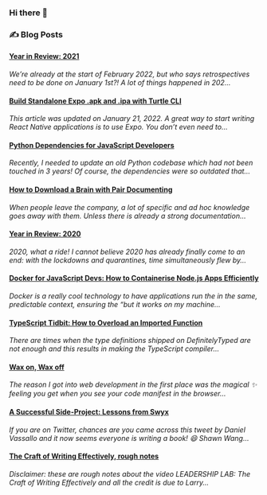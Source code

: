 ### Hi there 👋

### ✍️ Blog Posts
<!--START_SECTION:blog-feed-->
#### [Year in Review: 2021](https:&#x2F;&#x2F;www.robincussol.com&#x2F;year-in-review-2021&#x2F;) 
*We’re already at the start of February 2022, but who says retrospectives need to be done on January 1st?! A lot of things happened in 202…*
#### [Build Standalone Expo .apk and .ipa with Turtle CLI](https:&#x2F;&#x2F;www.robincussol.com&#x2F;build-standalone-expo-apk-ipa-with-turtle-cli&#x2F;) 
*This article was updated on January 21, 2022. A great way to start writing React Native applications is to use Expo. You don’t even need to…*
#### [Python Dependencies for JavaScript Developers](https:&#x2F;&#x2F;www.robincussol.com&#x2F;python-dependencies-for-javascript-developers&#x2F;) 
*Recently, I needed to update an old Python codebase which had not been touched in 3 years! Of course, the dependencies were so outdated that…*
#### [How to Download a Brain with Pair Documenting](https:&#x2F;&#x2F;www.robincussol.com&#x2F;download-a-brain-with-pair-documenting&#x2F;) 
*When people leave the company, a lot of specific and ad hoc knowledge goes away with them. Unless there is already a strong documentation…*
#### [Year in Review: 2020](https:&#x2F;&#x2F;www.robincussol.com&#x2F;year-in-review-2020&#x2F;) 
*2020, what a ride! I cannot believe 2020 has already finally come to an end: with the lockdowns and quarantines, time simultaneously flew by…*
#### [Docker for JavaScript Devs: How to Containerise Node.js Apps Efficiently](https:&#x2F;&#x2F;www.robincussol.com&#x2F;docker-for-js-devs-how-to-containerise-nodejs-apps-efficiently&#x2F;) 
*Docker is a really cool technology to have applications run the in the same, predictable context, ensuring the “but it works on my machine…*
#### [TypeScript Tidbit: How to Overload an Imported Function](https:&#x2F;&#x2F;www.robincussol.com&#x2F;typescript-tidbit-how-to-overload-an-imported-function&#x2F;) 
*There are times when the type definitions shipped on DefinitelyTyped are not enough and this results in making the TypeScript compiler…*
#### [Wax on, Wax off](https:&#x2F;&#x2F;www.robincussol.com&#x2F;wax-on-wax-off&#x2F;) 
*The reason I got into web development in the first place was the magical ✨ feeling you get when you see your code manifest in the browser…*
#### [A Successful Side-Project: Lessons from Swyx](https:&#x2F;&#x2F;www.robincussol.com&#x2F;a-successful-side-project-lessons-from-swyx&#x2F;) 
*If you are on Twitter, chances are you came across this tweet by Daniel Vassallo and it now seems everyone is writing a book! 😄 Shawn Wang…*
#### [The Craft of Writing Effectively, rough notes](https:&#x2F;&#x2F;www.robincussol.com&#x2F;the-craft-of-writing-effectively-summary&#x2F;rough-notes&#x2F;) 
*Disclaimer: these are rough notes about the video LEADERSHIP LAB: The Craft of Writing Effectively and all the credit is due to Larry…*
<!--END_SECTION:blog-feed-->

<!--
**RobinCsl/RobinCsl** is a ✨ _special_ ✨ repository because its `README.md` (this file) appears on your GitHub profile.

Here are some ideas to get you started:

- 🔭 I’m currently working on ...
- 🌱 I’m currently learning ...
- 👯 I’m looking to collaborate on ...
- 🤔 I’m looking for help with ...
- 💬 Ask me about ...
- 📫 How to reach me: ...
- 😄 Pronouns: ...
- ⚡ Fun fact: ...
-->
